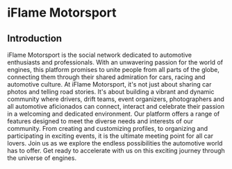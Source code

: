 # iFlame Motorsport
## Introduction
iFlame Motorsport is the social network dedicated to automotive enthusiasts and professionals. With an unwavering passion for the world of engines, this platform promises to unite people from all parts of the globe, connecting them through their shared admiration for cars, racing and automotive culture. 
At iFlame Motorsport, it's not just about sharing car photos and telling road stories. It's about building a vibrant and dynamic community where drivers, drift teams, event organizers, photographers and all automotive aficionados can connect, interact and celebrate their passion in a welcoming and dedicated environment. 
Our platform offers a range of features designed to meet the diverse needs and interests of our community. From creating and customizing profiles, to organizing and participating in exciting events, it is the ultimate meeting point for all car lovers. Join us as we explore the endless possibilities the automotive world has to offer. Get ready to accelerate with us on this exciting journey through the universe of engines.
